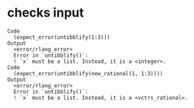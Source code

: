 # checks input

    Code
      (expect_error(untibblify(1:3)))
    Output
      <error/rlang_error>
      Error in `untibblify()`:
      ! `x` must be a list. Instead, it is a <integer>.
    Code
      (expect_error(untibblify(new_rational(1, 1:3))))
    Output
      <error/rlang_error>
      Error in `untibblify()`:
      ! `x` must be a list. Instead, it is a <vctrs_rational>.


